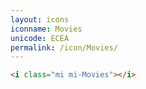 ```yaml
---
layout: icons
iconname: Movies
unicode: ECEA
permalink: /icon/Movies/
---
```


``` html
<i class="mi mi-Movies"></i>
```
